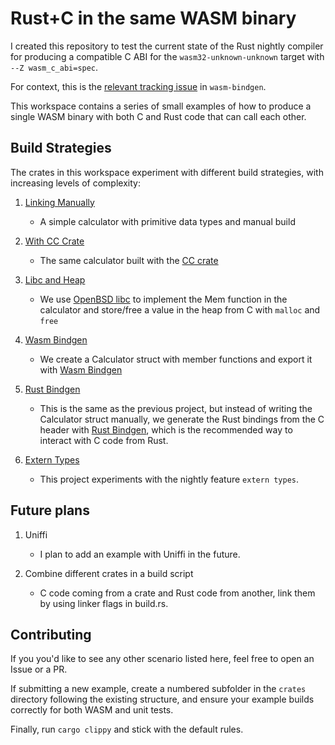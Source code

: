 # Rust+C in the same WASM binary

I created this repository to test the current state of the Rust nightly compiler for producing a compatible C ABI for the `wasm32-unknown-unknown` target with `--Z wasm_c_abi=spec`.

For context, this is the [relevant tracking issue](https://github.com/rustwasm/wasm-bindgen/issues/3454) in `wasm-bindgen`.

This workspace contains a series of small examples of how to produce a single WASM binary with both C and Rust code that can call each other.

## Build Strategies

The crates in this workspace experiment with different build strategies, with increasing levels of complexity:

1. [Linking Manually](crates/1_linking_manually)

   - A simple calculator with primitive data types and manual build

2. [With CC Crate](crates/2_with_cc)

   - The same calculator built with the [CC crate](https://docs.rs/cc/1.0.101/cc/)

3. [Libc and Heap](crates/3_libc_and_heap_allocation)

   - We use [OpenBSD libc](https://github.com/trevyn/wasm32-unknown-unknown-openbsd-libc) to implement the Mem function in the calculator and store/free a value in the heap from C with `malloc` and `free`

4. [Wasm Bindgen](crates/4_wasm_bindgen/)

   - We create a Calculator struct with member functions and export it with [Wasm Bindgen](https://github.com/rustwasm/wasm-bindgen)

5. [Rust Bindgen](crates/6_rust_bindgen/)

   - This is the same as the previous project, but instead of writing the Calculator struct manually, we generate the Rust bindings from the C header with [Rust Bindgen](https://rust-lang.github.io/rust-bindgen/), which is the recommended way to interact with C code from Rust.

6. [Extern Types](crates/5_extern_types/)

   - This project experiments with the nightly feature `extern types`.

## Future plans

1. Uniffi

   - I plan to add an example with Uniffi in the future.

2. Combine different crates in a build script

   - C code coming from a crate and Rust code from another, link them by using linker flags in build.rs.

## Contributing

If you you'd like to see any other scenario listed here, feel free to open an Issue or a PR.

If submitting a new example, create a numbered subfolder in the `crates` directory following the existing structure, and ensure your example builds correctly for both WASM and unit tests.

Finally, run `cargo clippy` and stick with the default rules.
